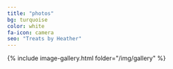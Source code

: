 ```yaml
---
title: "photos"
bg: turquoise
color: white
fa-icon: camera
seo: "Treats by Heather"
---
```


{% include image-gallery.html folder="/img/gallery" %}

<!-- <div class="bss-slides num2" tabindex="2">
   <figure>
     <img src="img/gallery/cookieplatter.jpg" width="100%" /><figcaption>Cookie Platter</figcaption>
   </figure>
   <figure>
      <img src="img/gallery/barbiecake.jpg"  height="100%" /><figcaption>Barbie Cake</figcaption>
   </figure>
   <figure>
      <img src="img/gallery/bridalshowertable.jpg" width="100%" /><figcaption>Bridal Shower</figcaption>
   </figure>
   <figure>
      <img src="img/gallery/swirlcupcakes.jpg" height="100%" /><figcaption>Swirl Cupcakes</figcaption>
   </figure>
   <figure>
      <img src="img/gallery/onesiecookies.jpg" height="100%" /><figcaption>Onesie Cookies</figcaption>
   </figure>
</div> --> <!-- // bss-slides -->
